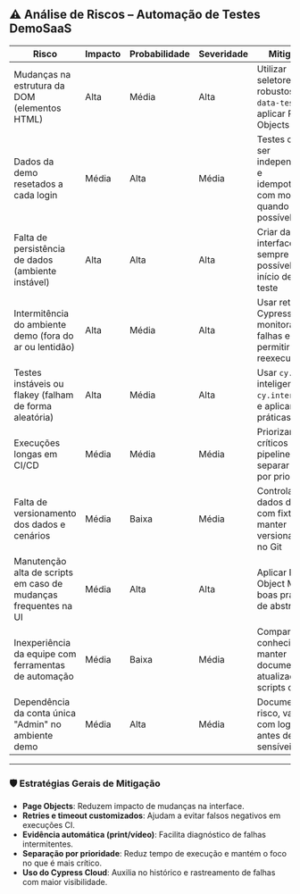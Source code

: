 ## ⚠️ **Análise de Riscos – Automação de Testes DemoSaaS**

| Risco                                                           | Impacto | Probabilidade | Severidade | Mitigação                                                                  |
| --------------------------------------------------------------- | ------- | ------------- | ---------- | -------------------------------------------------------------------------- |
| Mudanças na estrutura da DOM (elementos HTML)                   | Alta    | Média         | Alta       | Utilizar seletores robustos (ex: `data-testid`), aplicar Page Objects      |
| Dados da demo resetados a cada login                            | Média   | Alta          | Média      | Testes devem ser independentes e idempotentes, com mocks quando possível   |
| Falta de persistência de dados (ambiente instável)              | Alta    | Alta          | Alta       | Criar dados via interface sempre que possível no início de cada teste      |
| Intermitência do ambiente demo (fora do ar ou lentidão)         | Alta    | Média         | Alta       | Usar retries do Cypress, monitorar falhas em CI e permitir reexecução      |
| Testes instáveis ou flakey (falham de forma aleatória)          | Alta    | Média         | Alta       | Usar `cy.wait()` inteligentes, `cy.intercept()`, e aplicar boas práticas   |
| Execuções longas em CI/CD                                       | Média   | Média         | Média      | Priorizar testes críticos em pipelines e separar testes por prioridade     |
| Falta de versionamento dos dados e cenários                     | Média   | Baixa         | Média      | Controlar dados de teste com fixtures e manter versionamento no Git        |
| Manutenção alta de scripts em caso de mudanças frequentes na UI | Média   | Alta          | Alta       | Aplicar Page Object Model e boas práticas de abstração                     |
| Inexperiência da equipe com ferramentas de automação            | Média   | Baixa         | Média      | Compartilhar conhecimento, manter documentação atualizada e scripts claros |
| Dependência da conta única "Admin" no ambiente demo             | Média   | Alta          | Média      | Documentar o risco, validar com login antes de testes sensíveis            |

---

### 🛡️ Estratégias Gerais de Mitigação

* **Page Objects**: Reduzem impacto de mudanças na interface.
* **Retries e timeout customizados**: Ajudam a evitar falsos negativos em execuções CI.
* **Evidência automática (print/vídeo)**: Facilita diagnóstico de falhas intermitentes.
* **Separação por prioridade**: Reduz tempo de execução e mantém o foco no que é mais crítico.
* **Uso do Cypress Cloud**: Auxilia no histórico e rastreamento de falhas com maior visibilidade.